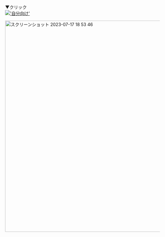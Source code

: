 ▼クリック<br>
[!['自分向け'](https://i.ytimg.com/vi/9sTQBQo2wqo/hq720.jpg?sqp=-oaymwEcCNAFEJQDSFXyq4qpAw4IARUAAIhCGAFwAcABBg==&rs=AOn4CLArc5kjz7hIqF3mvY3WAWJ98wdUcQ)](https://www.youtube.com/watch?v=9sTQBQo2wqo)

<img width="686" alt="スクリーンショット 2023-07-17 18 53 46" src="https://github.com/tochisuke221/tochisuke221/assets/81346474/14a32eb9-f911-471d-a570-e2d3fc877d82">
<br>
